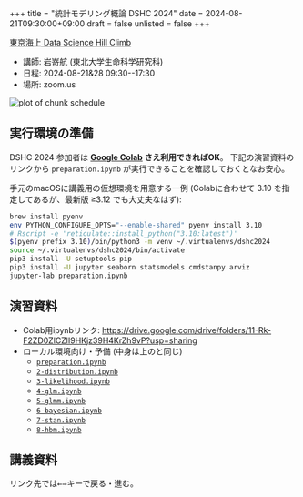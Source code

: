 +++
title = "統計モデリング概論 DSHC 2024"
date = 2024-08-21T09:30:00+09:00
draft = false
unlisted = false
+++

[東京海上 Data Science Hill Climb](https://tokiomarine-dshc.com/)

- 講師: 岩嵜航 (東北大学生命科学研究科)
- 日程: 2024-08-21&28 09:30--17:30
- 場所: zoom.us

![plot of chunk schedule](figure/schedule-1.svg)

## 実行環境の準備

DSHC 2024 参加者は
**[Google Colab](https://colab.research.google.com/?hl=en) さえ利用できればOK**。
下記の演習資料のリンクから
`preparation.ipynb` が実行できることを確認しておくとなお安心。

手元のmacOSに講義用の仮想環境を用意する一例
(Colabに合わせて 3.10 を指定してあるが、最新版 ≥3.12 でも大丈夫なはず):
```sh
brew install pyenv
env PYTHON_CONFIGURE_OPTS="--enable-shared" pyenv install 3.10
# Rscript -e 'reticulate::install_python("3.10:latest")'
$(pyenv prefix 3.10)/bin/python3 -m venv ~/.virtualenvs/dshc2024
source ~/.virtualenvs/dshc2024/bin/activate
pip3 install -U setuptools pip
pip3 install -U jupyter seaborn statsmodels cmdstanpy arviz
jupyter-lab preparation.ipynb
```


## 演習資料

- Colab用ipynbリンク:
  <https://drive.google.com/drive/folders/11-Rk-F2ZD0ZlCZlI9HKjz39H4KrZh9vP?usp=sharing>
- ローカル環境向け・予備 (中身は上のと同じ)
  - [`preparation.ipynb`](./preparation.ipynb)
  - [`2-distribution.ipynb`](./2-distribution.ipynb)
  - [`3-likelihood.ipynb`](./3-likelihood.ipynb)
  - [`4-glm.ipynb`](4-glm.ipynb)
  - [`5-glmm.ipynb`](4-glm.ipynb)
  - [`6-bayesian.ipynb`](6-bayesian.ipynb)
  - [`7-stan.ipynb`](7-stan.ipynb)
  - [`8-hbm.ipynb`](8-hbm.ipynb)


## 講義資料

リンク先では<kbd>←</kbd><kbd>→</kbd>キーで戻る・進む。
